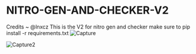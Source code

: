 # NITRO-GEN-AND-CHECKER-V2
Credits ~ @lnxcz
This is the V2 for nitro gen and checker
make sure to pip install -r requirements.txt
![Capture](https://i.imgur.com/GPhyV3T.png)

![Capture2](https://user-images.githubusercontent.com/62610377/93847928-0c67a800-fcc8-11ea-8b1e-d07bb8251fab.PNG)
